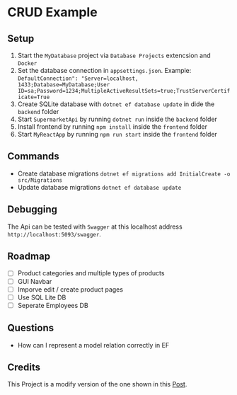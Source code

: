 # CRUD Example

## Setup
1. Start the `MyDatabase` project via `Database Projects` extencsion and `Docker`
2. Set the database connection in `appsettings.json`. Example: 
   ```DefaultConnection": "Server=localhost, 1433;Database=MyDatabase;User ID=sa;Password=1234;MultipleActiveResultSets=true;TrustServerCertificate=True```
2. Create SQLite database with `dotnet ef database update` in dide the `backend` folder 
3. Start `SupermarketApi` by running `dotnet run` inside the `backend` folder
4. Install frontend by running `npm install` inside the `frontend` folder
5. Start `MyReactApp` by running `npm run start` inside the `frontend` folder

## Commands

- Create database migrations `dotnet ef migrations add InitialCreate -o src/Migrations`
- Update database migrations `dotnet ef database update`

## Debugging

The Api can be tested with `Swagger` at this localhost address `http://localhost:5093/swagger`.

## Roadmap

- [ ] Product categories and multiple types of products
- [ ] GUI Navbar
- [ ] Imporve edit / create product pages
- [ ] Use SQL Lite DB
- [ ] Seperate Employees DB

## Questions

- How can I represent a model relation correctly in EF

## Credits

This Project is a modify version of the one shown in this [Post](https://medium.com/@hassanjabbar2017/performing-crud-operations-using-react-with-net-core-a-step-by-step-guide-0176efa86934).